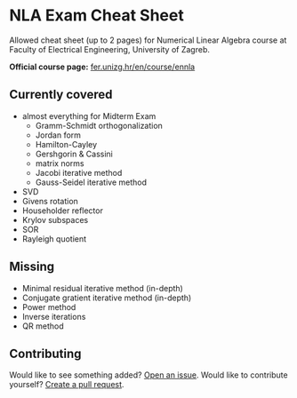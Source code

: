 # NLA Exam Cheat Sheet

Allowed cheat sheet (up to 2 pages) for Numerical Linear Algebra course at Faculty of Electrical Engineering, University of Zagreb.

**Official course page:** [fer.unizg.hr/en/course/ennla](https://www.fer.unizg.hr/en/course/ennla)


## Currently covered

- almost everything for Midterm Exam
    - Gramm-Schmidt orthogonalization
    - Jordan form
    - Hamilton-Cayley
    - Gershgorin & Cassini
    - matrix norms
    - Jacobi iterative method
    - Gauss-Seidel iterative method
- SVD
- Givens rotation
- Householder reflector
- Krylov subspaces
- SOR
- Rayleigh quotient


## Missing

- Minimal residual iterative method (in-depth)
- Conjugate gratient iterative method (in-depth)
- Power method
- Inverse iterations
- QR method


## Contributing

Would like to see something added? [Open an issue](https://github.com/coreOf/fer-nla-cheatsheet/issues). Would like to contribute yourself? [Create a pull request](https://github.com/coreOf/fer-nla-cheatsheet/pulls). 